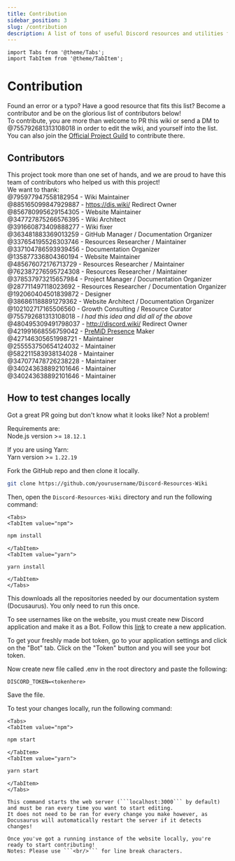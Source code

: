 ```yaml
---
title: Contribution
sidebar_position: 3
slug: /contribution
description: A list of tons of useful Discord resources and utilities for all types of users, from beginners to power users.
---
```


```mdx-code-block
import Tabs from '@theme/Tabs';
import TabItem from '@theme/TabItem';
```

# Contribution

Found an error or a typo? Have a good resource that fits this list? Become a contributor and be on the glorious list of contributors below!<br/>
To contribute, you are more than welcome to PR this wiki or send a DM to @755792681313108018 in order to edit the wiki, and yourself into the list.
You can also join the [Official Project Guild](https://discord.gg/yxbqz9pNxS) to contribute there.

## Contributors

This project took more than one set of hands, and we are proud to have this team of contributors who helped us with this project!<br/>
We want to thank:<br/>
@795977947558182954 - Wiki Maintainer <br/>
@885165099847929887 - <https://dis.wiki/> Redirect Owner <br/>
@856780995629154305 - Website Maintainer <br/>
@347727875266576395 - Wiki Architect <br/>
@391660873409888277 - Wiki fixer <br/>
@363481883369013259 - GitHub Manager / Documentation Organizer<br/>
@337654195526303746 - Resources Researcher / Maintainer<br/>
@337104786593939456 - Documentation Organizer<br/>
@135877336804360194 - Website Maintainer <br/>
@485676072176713729 - Resources Researcher / Maintainer<br/>
@762387276595724308 - Resources Researcher / Maintainer<br/>
@378537973215657984 - Project Manager / Documentation Organizer<br/>
@287711497118023692 - Resources Researcher / Documentation Organizer<br/>
@192060404501839872 - Designer<br/>
@386861188891279362 - Website Architect / Documentation Organizer<br/>
@102102717165506560 - Growth Consulting / Resource Curator<br/>
@755792681313108018 - *I had this idea and did all of the above*  <br/>
@480495309491798037 - <http://discord.wiki/> Redirect Owner <br/>
@421991668556759042 - [PreMiD Presence](https://premid.app/store/presences/Discord%20Resources) Maker <br/>
@427146305651998721 - Maintainer <br/>
@255553750654124032 - Maintainer <br />
@582211583938134028 - Maintainer <br/>
@347077478726238228 - Maintainer <br />
@340243638892101646 - Maintainer <br />
@340243638892101646 - Maintainer <br />

## How to test changes locally

Got a great PR going but don't know what it looks like? Not a problem!<br/>

Requirements are:<br/>
Node.js version >= ```18.12.1```<br/>

If you are using Yarn:<br/>
Yarn version >= ```1.22.19```

Fork the GitHub repo and then clone it locally.

```bash
git clone https://github.com/yourusername/Discord-Resources-Wiki
```

Then, open the `Discord-Resources-Wiki` directory and run the following command:
  
```mdx-code-block
<Tabs>
<TabItem value="npm">
```

```bash
npm install
```

```mdx-code-block
</TabItem>
<TabItem value="yarn">
```

```bash
yarn install
```

```mdx-code-block
</TabItem>
</Tabs>
```

This downloads all the repositories needed by our documentation system (Docusaurus). You only need to run this once.

To see usernames like on the website, you must create new Discord application and make it as a Bot.
Follow this [link](https://github.com/reactiflux/discord-irc/wiki/Creating-a-discord-bot-&-getting-a-token) to create a new application.

To get your freshly made bot token, go to your application settings and click on the "Bot" tab.
Click on the "Token" button and you will see your bot token.

Now create new file called .env in the root directory and paste the following:

```env
DISCORD_TOKEN=<tokenhere>
```

Save the file.

To test your changes locally, run the following command:

```mdx-code-block
<Tabs>
<TabItem value="npm">
```

```bash
npm start
```

```mdx-code-block
</TabItem>
<TabItem value="yarn">
```

```bash
yarn start
```

```mdx-code-block
</TabItem>
</Tabs>

This command starts the web server (```localhost:3000``` by default) and must be ran every time you want to start editing.
It does not need to be ran for every change you make however, as Docusaurus will automatically restart the server if it detects changes!

Once you've got a running instance of the website locally, you're ready to start contributing!
Notes: Please use ```<br/>``` for line break characters.
